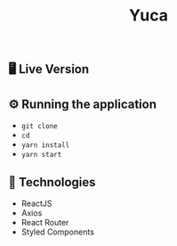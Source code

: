 <h1 align="center" margin="30px 0">Yuca</h1>

<br>

## 🖥️ Live Version


## ⚙️ Running the application

- `git clone `
- `cd `
- `yarn install`
- `yarn start`

## 🚀 Technologies

- ReactJS
- Axios
- React Router
- Styled Components

